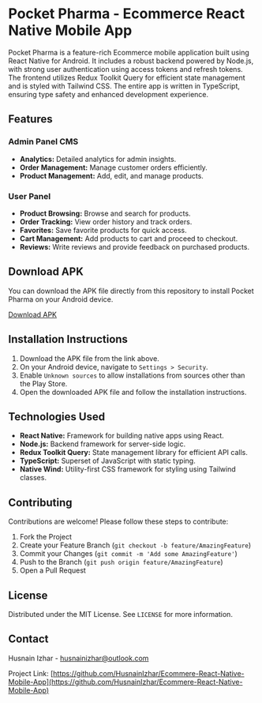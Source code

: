 # Pocket Pharma - Ecommerce React Native Mobile App

Pocket Pharma is a feature-rich Ecommerce mobile application built using React Native for Android. It includes a robust backend powered by Node.js, with strong user authentication using access tokens and refresh tokens. The frontend utilizes Redux Toolkit Query for efficient state management and is styled with Tailwind CSS. The entire app is written in TypeScript, ensuring type safety and enhanced development experience.

## Features

### Admin Panel CMS

- **Analytics:** Detailed analytics for admin insights.
- **Order Management:** Manage customer orders efficiently.
- **Product Management:** Add, edit, and manage products.

### User Panel

- **Product Browsing:** Browse and search for products.
- **Order Tracking:** View order history and track orders.
- **Favorites:** Save favorite products for quick access.
- **Cart Management:** Add products to cart and proceed to checkout.
- **Reviews:** Write reviews and provide feedback on purchased products.

## Download APK

You can download the APK file directly from this repository to install Pocket Pharma on your Android device.

[Download APK](https://raw.githubusercontent.com/HusnainIzhar/Ecommere-React-Native-Mobile-App/main/Releases/Pocket-Pharma.apk)


## Installation Instructions

1. Download the APK file from the link above.
2. On your Android device, navigate to `Settings > Security`.
3. Enable `Unknown sources` to allow installations from sources other than the Play Store.
4. Open the downloaded APK file and follow the installation instructions.

## Technologies Used

- **React Native:** Framework for building native apps using React.
- **Node.js:** Backend framework for server-side logic.
- **Redux Toolkit Query:** State management library for efficient API calls.
- **TypeScript:** Superset of JavaScript with static typing.
- **Native Wind:** Utility-first CSS framework for styling using Tailwind classes.

## Contributing

Contributions are welcome! Please follow these steps to contribute:

1. Fork the Project
2. Create your Feature Branch (`git checkout -b feature/AmazingFeature`)
3. Commit your Changes (`git commit -m 'Add some AmazingFeature'`)
4. Push to the Branch (`git push origin feature/AmazingFeature`)
5. Open a Pull Request

## License

Distributed under the MIT License. See `LICENSE` for more information.

## Contact

Husnain Izhar - [husnainizhar@outlook.com](mailto:husnainizhar@outlook.com)

Project Link: [https://github.com/HusnainIzhar/Ecommere-React-Native-Mobile-App](https://github.com/HusnainIzhar/Ecommere-React-Native-Mobile-App)
